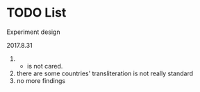 # TODO List
Experiment design

2017.8.31
1. - is not cared.
2. there are some countries' transliteration is not really standard
3. no more findings